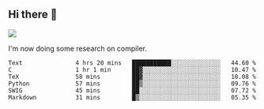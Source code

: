 


<!--
**liusy58/liusy58** is a ✨ _special_ ✨ repository because its `README.md` (this file) appears on your GitHub profile.

Here are some ideas to get you started:

- 🔭 I’m currently working on ...
- 🌱 I’m currently learning ...
- 👯 I’m looking to collaborate on ...
- 🤔 I’m looking for help with ...
- 💬 Ask me about ...
- 📫 How to reach me: ...
- 😄 Pronouns: ...
- ⚡ Fun fact: ...
-->
<!--
![](https://komarev.com/ghpvc/?username=liusy58&color=brightgreen&label=PROFILE+VIEWS)




- 🔭 I’m currently working on my .
- 📫 How to reach me:plz contact me by [email](liusy58@,ail2.sysu.edu.cn) or WeChat(LIUSIYU_58)
- 🏫 I'm an undergraduate in Sun-Yat-sen University majoring in the computer science. Expected to graduate in Spring 2021.
- 👯 I'm now interested in System such as OS, Compiler and Database. 
- 🤔 I’m looking for help with Database System.
-->

## Hi there 👋
![](https://komarev.com/ghpvc/?username=liusy58&color=brightgreen&label=PROFILE+VIEWS)



I'm now doing some research on compiler.



 <!--START_SECTION:waka-->

```text
Text               4 hrs 20 mins   ███████████░░░░░░░░░░░░░░   44.60 %
C                  1 hr 1 min      ██▓░░░░░░░░░░░░░░░░░░░░░░   10.47 %
TeX                58 mins         ██▓░░░░░░░░░░░░░░░░░░░░░░   10.08 %
Python             57 mins         ██▒░░░░░░░░░░░░░░░░░░░░░░   09.76 %
SWIG               45 mins         ██░░░░░░░░░░░░░░░░░░░░░░░   07.72 %
Markdown           31 mins         █▒░░░░░░░░░░░░░░░░░░░░░░░   05.35 %
```

<!--END_SECTION:waka-->
